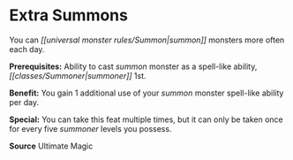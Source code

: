 ﻿---
cssclass: [feats]

---
# Extra Summons

You can _[[universal monster rules/Summon|summon]]_ monsters more often each day.

**Prerequisites:** Ability to cast _summon_ monster as a spell-like ability, _[[classes/Summoner|summoner]]_ 1st.

**Benefit:** You gain 1 additional use of your _summon_ monster spell-like ability per day.

**Special:** You can take this feat multiple times, but it can only be taken once for every five _summoner_ levels you possess.

**Source** Ultimate Magic